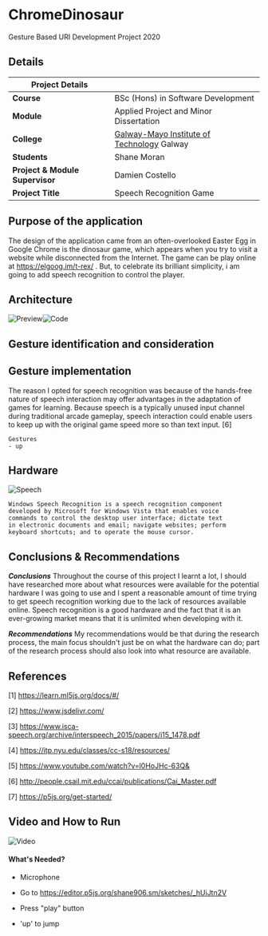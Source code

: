 # ChromeDinosaur
Gesture Based URI Development Project 2020

## Details

| Project Details   |     |
| --- | --- |
| **Course** | BSc (Hons) in Software Development  |
| **Module** |  Applied Project and Minor Dissertation |
| **College** | [Galway-Mayo Institute of Technology](http://www.gmit.ie/) Galway |
| **Students** | Shane Moran |
| **Project & Module Supervisor** | Damien Costello |
| **Project Title** | Speech Recognition Game |


## Purpose of the application
The design of the application came from an often-overlooked Easter Egg in Google Chrome is the dinosaur game, which appears when you try to visit a website while disconnected from the Internet. The game can be play online at https://elgoog.im/t-rex/ . But, to celebrate its brilliant simplicity, i am going to add speech recognition to control the player.

## Architecture
![Preview](https://i.imgur.com/VtxDOQt.png)![Code](https://i.imgur.com/qQcEpvm.png)



## Gesture identification and consideration

## Gesture implementation

The reason I opted for speech recognition was because of the hands-free nature of speech interaction may offer advantages in the adaptation of games for learning. Because speech is a typically unused input channel during traditional arcade gameplay, speech interaction could enable users to keep up with the original game speed more so than text input. [6]

```
Gestures
- up
```

## Hardware

![Speech](https://i.imgur.com/7HF0B8S.png)

```
Windows Speech Recognition is a speech recognition component 
developed by Microsoft for Windows Vista that enables voice 
commands to control the desktop user interface; dictate text 
in electronic documents and email; navigate websites; perform 
keyboard shortcuts; and to operate the mouse cursor.
```


## Conclusions & Recommendations
***Conclusions***
Throughout the course of this project I learnt a lot, I should have researched more about what resources were available for the potential hardware I was going to use and I spent a reasonable amount of time trying to get speech recognition working due to the lack of resources available online. Speech recognition is a good hardware and the fact that it is an ever-growing market means that it is unlimited when developing with it. 

***Recommendations***
My recommendations would be that during the research process, the main focus shouldn't just be on what the hardware can do; part of the research process should also look into what resource are available.


## References

[1] https://learn.ml5js.org/docs/#/

[2] https://www.jsdelivr.com/

[3] https://www.isca-speech.org/archive/interspeech_2015/papers/i15_1478.pdf

[4] https://itp.nyu.edu/classes/cc-s18/resources/

[5] https://www.youtube.com/watch?v=l0HoJHc-63Q&

[6] http://people.csail.mit.edu/ccai/publications/Cai_Master.pdf

[7] https://p5js.org/get-started/



## Video and How to Run

![Video](link)


#### What's Needed?

- Microphone


- Go to https://editor.p5js.org/shane906.sm/sketches/_hUiJtn2V

- Press "play" button

- 'up' to jump
